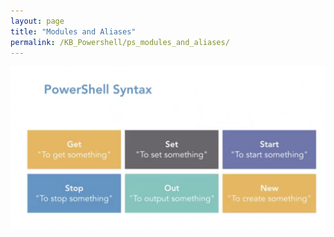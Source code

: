 ```yaml
---
layout: page
title: "Modules and Aliases"
permalink: /KB_Powershell/ps_modules_and_aliases/
---
```

![PowerShell Syntax](https://github.com/Dzmitry-H/personalbrand/blob/main/powershell_syntax.png)
